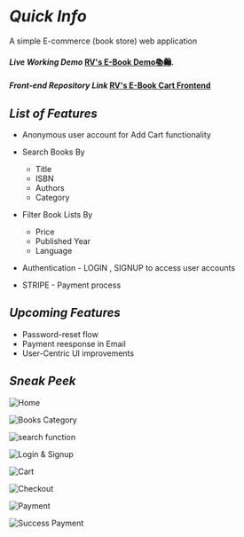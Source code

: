 # _Quick Info_

A simple E-commerce (book store) web application

#### _Live Working Demo_ [RV's E-Book Demo📚🛍️](https://book-ecart-rv.netlify.app/).
#### _Front-end Repository Link_ [RV's E-Book Cart Frontend](https://github.com/VIGNESHWAR-RV/books-ecart-front) 

## _List of Features_

* Anonymous user account for Add Cart functionality

* Search Books By  
    + Title
    + ISBN
    + Authors
    + Category

* Filter Book Lists By 
    + Price
    + Published Year
    + Language

* Authentication - LOGIN , SIGNUP  to access user accounts

* STRIPE - Payment process

## _Upcoming Features_

* Password-reset flow
* Payment reesponse in Email
* User-Centric UI improvements

## _Sneak Peek_

![Home](https://raw.github.com/VIGNESHWAR-RV/books-ecart-front/master/Screenshots/Screenshot%20(244).png)

![Books Category](https://raw.github.com/VIGNESHWAR-RV/books-ecart-front/master/Screenshots/Screenshot%20(245).png)

![search function](https://raw.github.com/VIGNESHWAR-RV/books-ecart-front/master/Screenshots/Screenshot%20(246).png)

![Login & Signup](https://raw.github.com/VIGNESHWAR-RV/books-ecart-front/master/Screenshots/Screenshot%20(247).png)

![Cart](https://raw.github.com/VIGNESHWAR-RV/books-ecart-front/master/Screenshots/Screenshot%20(249).png)

![Checkout](https://raw.github.com/VIGNESHWAR-RV/books-ecart-front/master/Screenshots/Screenshot%20(248).png)

![Payment](https://raw.github.com/VIGNESHWAR-RV/books-ecart-front/master/Screenshots/Screenshot%20(250).png)

![Success Payment](https://raw.github.com/VIGNESHWAR-RV/books-ecart-front/master/Screenshots/Screenshot%20(251).png)
 
